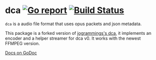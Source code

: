 dca [![Go report](http://goreportcard.com/badge/jonas747/dca)](http://goreportcard.com/report/jonas747/dca) [![Build Status](https://travis-ci.org/jonas747/dca.svg?branch=master)](https://travis-ci.org/jonas747/dca)
====
`dca` is a audio file format that uses opus packets and json metadata.

This package is a forked version of [jogrammings's dca](https://github.com/jogramming/dca), it implements an encoder and a helper streamer for dca v0.
It works with the newest FFMPEG version.

[Docs on GoDoc](https://godoc.org/github.com/jonas747/dca)

